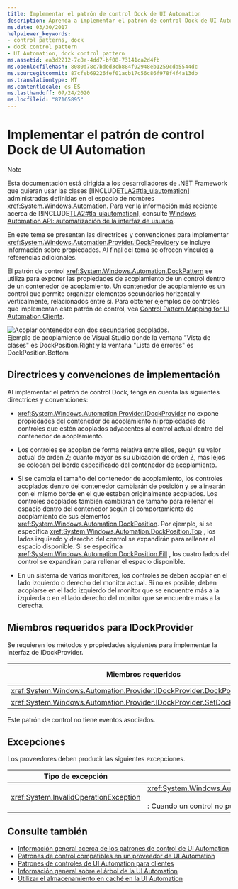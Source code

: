 ```yaml
---
title: Implementar el patrón de control Dock de UI Automation
description: Aprenda a implementar el patrón de control Dock de UI Automation. Use el patrón de control DockPattern para exponer las propiedades de acoplamiento de un control. Implemente IDockProvider.
ms.date: 03/30/2017
helpviewer_keywords:
- control patterns, dock
- dock control pattern
- UI Automation, dock control pattern
ms.assetid: ea3d2212-7c8e-4dd7-bf08-73141ca2d4fb
ms.openlocfilehash: 8080d78c7bded3cb884f92948eb1259cda5544dc
ms.sourcegitcommit: 87cfeb69226fef01acb17c56c86f978f4f4a13db
ms.translationtype: MT
ms.contentlocale: es-ES
ms.lasthandoff: 07/24/2020
ms.locfileid: "87165895"
---
```

# <a name="implementing-the-ui-automation-dock-control-pattern"></a>Implementar el patrón de control Dock de UI Automation
> [!NOTE]
> Esta documentación está dirigida a los desarrolladores de .NET Framework que quieran usar las clases [!INCLUDE[TLA2#tla_uiautomation](../../../includes/tla2sharptla-uiautomation-md.md)] administradas definidas en el espacio de nombres <xref:System.Windows.Automation>. Para ver la información más reciente acerca de [!INCLUDE[TLA2#tla_uiautomation](../../../includes/tla2sharptla-uiautomation-md.md)], consulte [Windows Automation API: automatización de la interfaz de usuario](/windows/win32/winauto/entry-uiauto-win32).  
  
 En este tema se presentan las directrices y convenciones para implementar <xref:System.Windows.Automation.Provider.IDockProvider>y se incluye información sobre propiedades. Al final del tema se ofrecen vínculos a referencias adicionales.  
  
 El patrón de control <xref:System.Windows.Automation.DockPattern> se utiliza para exponer las propiedades de acoplamiento de un control dentro de un contenedor de acoplamiento. Un contenedor de acoplamiento es un control que permite organizar elementos secundarios horizontal y verticalmente, relacionados entre sí. Para obtener ejemplos de controles que implementan este patrón de control, vea [Control Pattern Mapping for UI Automation Clients](control-pattern-mapping-for-ui-automation-clients.md).  
  
 ![Acoplar contenedor con dos secundarios acoplados.](./media/uia-dockpattern-dockingexample.PNG "UIA_DockPattern_DockingExample")  
Ejemplo de acoplamiento de Visual Studio donde la ventana "Vista de clases" es DockPosition.Right y la ventana "Lista de errores" es DockPosition.Bottom  
  
<a name="Implementation_Guidelines_and_Conventions"></a>
## <a name="implementation-guidelines-and-conventions"></a>Directrices y convenciones de implementación  
 Al implementar el patrón de control Dock, tenga en cuenta las siguientes directrices y convenciones:  
  
- <xref:System.Windows.Automation.Provider.IDockProvider> no expone propiedades del contenedor de acoplamiento ni propiedades de controles que estén acoplados adyacentes al control actual dentro del contenedor de acoplamiento.  
  
- Los controles se acoplan de forma relativa entre ellos, según su valor actual de orden Z; cuanto mayor es su ubicación de orden Z, más lejos se colocan del borde especificado del contenedor de acoplamiento.  
  
- Si se cambia el tamaño del contenedor de acoplamiento, los controles acoplados dentro del contenedor cambiarán de posición y se alinearán con el mismo borde en el que estaban originalmente acoplados. Los controles acoplados también cambiarán de tamaño para rellenar el espacio dentro del contenedor según el comportamiento de acoplamiento de sus elementos <xref:System.Windows.Automation.DockPosition>. Por ejemplo, si se especifica <xref:System.Windows.Automation.DockPosition.Top> , los lados izquierdo y derecho del control se expandirán para rellenar el espacio disponible. Si se especifica <xref:System.Windows.Automation.DockPosition.Fill> , los cuatro lados del control se expandirán para rellenar el espacio disponible.  
  
- En un sistema de varios monitores, los controles se deben acoplar en el lado izquierdo o derecho del monitor actual. Si no es posible, deben acoplarse en el lado izquierdo del monitor que se encuentre más a la izquierda o en el lado derecho del monitor que se encuentre más a la derecha.  
  
<a name="Required_Members_for_IDockProvider"></a>
## <a name="required-members-for-idockprovider"></a>Miembros requeridos para IDockProvider  
 Se requieren los métodos y propiedades siguientes para implementar la interfaz de IDockProvider.  
  
|Miembros requeridos|Tipo de miembro|Notas|  
|----------------------|-----------------|-----------|  
|<xref:System.Windows.Automation.Provider.IDockProvider.DockPosition%2A>|Propiedad.|None|  
|<xref:System.Windows.Automation.Provider.IDockProvider.SetDockPosition%2A>|Método|None|  
  
 Este patrón de control no tiene eventos asociados.  
  
<a name="Exceptions"></a>
## <a name="exceptions"></a>Excepciones  
 Los proveedores deben producir las siguientes excepciones.  
  
|Tipo de excepción|Condición|  
|--------------------|---------------|  
|<xref:System.InvalidOperationException>|<xref:System.Windows.Automation.Provider.IDockProvider.SetDockPosition%2A><br /><br /> : Cuando un control no puede ejecutar el estilo de acoplamiento solicitado.|  
  
## <a name="see-also"></a>Consulte también

- [Información general acerca de los patrones de control de UI Automation](ui-automation-control-patterns-overview.md)
- [Patrones de control compatibles en un proveedor de UI Automation](support-control-patterns-in-a-ui-automation-provider.md)
- [Patrones de controles de UI Automation para clientes](ui-automation-control-patterns-for-clients.md)
- [Información general sobre el árbol de la UI Automation](ui-automation-tree-overview.md)
- [Utilizar el almacenamiento en caché en la UI Automation](use-caching-in-ui-automation.md)
